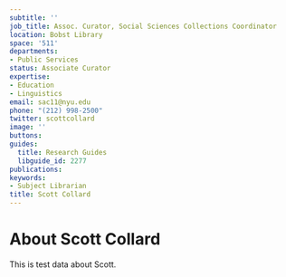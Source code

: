 ```yaml
---
subtitle: ''
job_title: Assoc. Curator, Social Sciences Collections Coordinator
location: Bobst Library
space: '511'
departments:
- Public Services
status: Associate Curator
expertise:
- Education
- Linguistics
email: sac11@nyu.edu
phone: "(212) 998-2500"
twitter: scottcollard
image: ''
buttons: 
guides:
  title: Research Guides
  libguide_id: 2277
publications: 
keywords:
- Subject Librarian
title: Scott Collard
---
```


# About Scott Collard

This is test data about Scott.